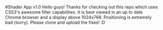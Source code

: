 #Shader App v1.0
Hello guys! Thanks for checking out this repo which uses CSS3's awesome filter capabilities.
It is best viewed in an up to date Chrome browser and a display above 1024x768.
Positioning is extremely bad (sorry). Please clone and upload the fixes! :D